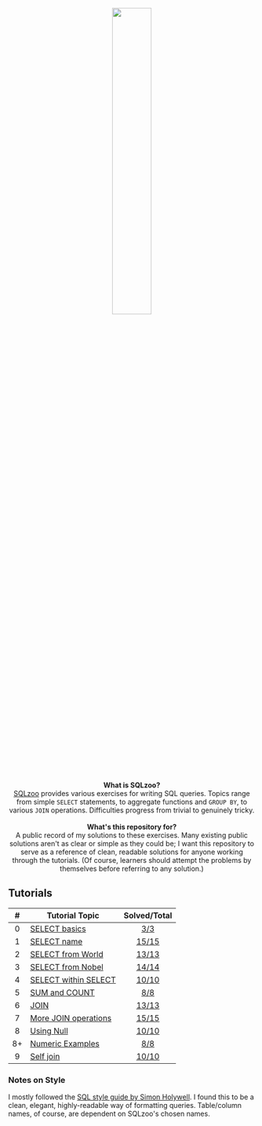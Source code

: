 <p align="center">
  <a href="https://sqlzoo.net/">
      <img width="40%" src="images/sqlzoo-logo.png">
  </a>
</p>

<p align="center">
  <b>What is SQLzoo?</b><br>
  <a href="https://sqlzoo.net/">SQLzoo</a> provides various exercises for writing SQL queries. Topics range from simple <code>SELECT</code> statements, to aggregate functions and <code>GROUP BY</code>, to various <code>JOIN</code> operations. Difficulties progress from trivial to genuinely tricky. <br><br>
  <b>What's this repository for?</b><br>
    A public record of my solutions to these exercises. Many existing public solutions aren't as clear or simple as they could be; I want this repository to serve as a reference of clean, readable solutions for anyone working through the tutorials. (Of course, learners should attempt the problems by themselves before referring to any solution.) <br>
</p>

## Tutorials

|  #  | Tutorial Topic                                                                |                 Solved/Total                  |
| :-: | ----------------------------------------------------------------------------- | :-------------------------------------------: |
|  0  | [SELECT basics](https://sqlzoo.net/wiki/SELECT_basics)                        |     [3/3](Tutorials/0_SELECT_basics.sql)      |
|  1  | [SELECT name](https://sqlzoo.net/wiki/SELECT_names)                           |     [15/15](Tutorials/1_SELECT_name.sql)      |
|  2  | [SELECT from World](https://sqlzoo.net/wiki/SELECT_from_WORLD_Tutorial)       |  [13/13](Tutorials/2_SELECT_from_world.sql)   |
|  3  | [SELECT from Nobel](https://sqlzoo.net/wiki/SELECT_from_Nobel_Tutorial)       |  [14/14](Tutorials/3_SELECT_from_nobel.sql)   |
|  4  | [SELECT within SELECT](https://sqlzoo.net/wiki/SELECT_within_SELECT_Tutorial) | [10/10](Tutorials/4_SELECT_within_SELECT.sql) |
|  5  | [SUM and COUNT](https://sqlzoo.net/wiki/SUM_and_COUNT)                        |     [8/8](Tutorials/5_SUM_and_COUNT.sql)      |
|  6  | [JOIN](https://sqlzoo.net/wiki/The_JOIN_operation)                            |        [13/13 ](Tutorials/6_JOIN.sql)         |
|  7  | [More JOIN operations](https://sqlzoo.net/wiki/More_JOIN_operations)          | [15/15](Tutorials/7_More_JOIN_operations.sql) |
|  8  | [Using Null](https://sqlzoo.net/wiki/Using_Null)                              |      [10/10](Tutorials/8_Using_NULL.sql)      |
| 8+  | [Numeric Examples](https://sqlzoo.net/wiki/NSS_Tutorial)                      |  [8/8](Tutorials/8%2B_numeric_examples.sql)   |
|  9  | [Self join](https://sqlzoo.net/wiki/Self_join)                                |      [10/10](Tutorials/9_Self_join.sql)       |

### Notes on Style

I mostly followed the [SQL style guide by Simon Holywell](http://www.sqlstyle.guide/). I found this to be a clean,
elegant, highly-readable way of formatting queries. Table/column names, of course, are dependent on SQLzoo's chosen names.
